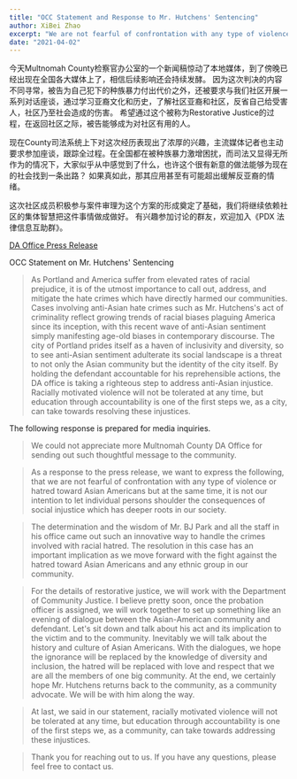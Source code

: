 ```yaml
---
title: "OCC Statement and Response to Mr. Hutchens' Sentencing"
author: XiBei Zhao
excerpt: "We are not fearful of confrontation with any type of violence or hatred toward Asian Americans but at the same time, it is not our intention to let individual persons shoulder the consequences of social injustice which has deeper roots in our society."
date: "2021-04-02"
---
```


今天Multnomah County检察官办公室的一个新闻稿惊动了本地媒体，到了傍晚已经出现在全国各大媒体上了，相信后续影响还会持续发酵。 因为这次判决的内容不同寻常，被告为自己犯下的种族暴力付出代价之外，还被要求与我们社区开展一系列对话座谈，通过学习亚裔文化和历史，了解社区亚裔和社区，反省自己给受害人，社区乃至社会造成的伤害。 希望通过这个被称为Restorative Justice的过程，在返回社区之际，被告能够成为对社区有用的人。

现在County司法系统上下对这次经历表现出了浓厚的兴趣，主流媒体记者也主动要求参加座谈，跟踪全过程。在全国都在被种族暴力激增困扰，而司法又显得无所作为的情况下，大家似乎从中感觉到了什么，也许这个很有新意的做法能够为现在的社会找到一条出路？ 如果真如此，那其应用甚至有可能超出缓解反亚裔的情绪。

这次社区成员积极参与案件审理为这个方案的形成奠定了基础，我们将继续依赖社区的集体智慧把这件事情做成做好。 有兴趣参加讨论的群友，欢迎加入《PDX 法律信息互助群》。

[DA Office Press Release](https://www.mcda.us/index.php/news/bias-crime-case-ends-with-restorative-justice-agreement/)


OCC Statement on Mr. Hutchens' Sentencing

> As Portland and America suffer from elevated rates of racial prejudice, it is of the utmost importance to call out, address, and mitigate the hate crimes which have directly harmed our communities. Cases involving anti-Asian hate crimes such as Mr. Hutchens's act of criminality reflect growing trends of racial biases plaguing America since its inception, with this recent wave of anti-Asian sentiment simply manifesting age-old biases in contemporary discourse. The city of Portland prides itself as a haven of inclusivity and diversity, so to see anti-Asian sentiment adulterate its social landscape is a threat to not only the Asian community but the identity of the city itself. By holding the defendant accountable for his reprehensible actions, the DA office is taking a righteous step to address anti-Asian injustice. Racially motivated violence will not be tolerated at any time, but education through accountability is one of the first steps we, as a city, can take towards resolving these injustices.

The following response is prepared for media inquiries. 


> We could not appreciate more Multnomah County DA Office for sending out such thoughtful message to the community.  

> As a response to the press release, we want to express the following, that we are not fearful of confrontation with any type of violence or hatred toward Asian Americans but at the same time, it is not our intention to let individual persons shoulder the consequences of social injustice which has deeper roots in our society.

> The determination and the wisdom of Mr. BJ Park and all the staff in his office came out such an innovative way to handle the crimes involved with racial hatred. The resolution in this case has an important implication as we move forward with the fight against the hatred toward Asian Americans and any ethnic group in our community.

> For the details of restorative justice, we will work with the Department of Community Justice. I believe pretty soon, once the probation officer is assigned, we will work together to set up something like an evening of dialogue between the Asian-American community and defendant. Let's sit down and talk about his act and its implication to the victim and to the community. Inevitably we will talk about the history and culture of Asian Americans. With the dialogues, we hope the ignorance will be replaced by the knowledge of diversity and inclusion, the hatred will be replaced with love and respect that we are all the members of one big community. At the end, we certainly hope Mr. Hutchens returns back to the community, as a community advocate. We will be with him along the way.

> At last, we said in our statement, racially motivated violence will not be tolerated at any time, but education through accountability is one of the first steps we, as a community, can take towards addressing these injustices.

>Thank you for reaching out to us. If you have any questions, please feel free to contact us.
